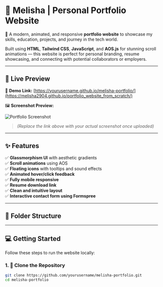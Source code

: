 # 🌟 Melisha | Personal Portfolio Website

🎯 A modern, animated, and responsive **portfolio website** to showcase my skills, education, projects, and journey in the tech world.

Built using **HTML**, **Tailwind CSS**, **JavaScript**, and **AOS.js** for stunning scroll animations — this website is perfect for personal branding, resume showcasing, and connecting with potential collaborators or employers.

---

## 🚀 Live Preview

🔗 **Demo Link:** [https://yourusername.github.io/melisha-portfolio/](https://melisha2904.github.io/portfolio_website_from_scratch/)

🖼️ **Screenshot Preview:**

![Portfolio Screenshot](https://user-images.githubusercontent.com/your-username/your-repo/preview.png)  
> *(Replace the link above with your actual screenshot once uploaded)*

---

## ✨ Features

✅ **Glassmorphism UI** with aesthetic gradients  
✅ **Scroll animations** using AOS  
✅ **Floating icons** with tooltips and sound effects  
✅ **Animated hover/click feedback**  
✅ **Fully mobile responsive**  
✅ **Resume download link**  
✅ **Clean and intuitive layout**  
✅ **Interactive contact form using Formspree**

---

## 📁 Folder Structure


---

## 💻 Getting Started

Follow these steps to run the website locally:

### 1. 🚚 Clone the Repository

```bash
git clone https://github.com/yourusername/melisha-portfolio.git
cd melisha-portfolio
